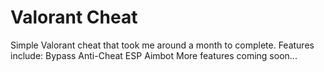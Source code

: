 # Valorant Cheat
Simple Valorant cheat that took me around a month to complete.
Features include:
  Bypass Anti-Cheat
  ESP
  Aimbot
More features coming soon...
